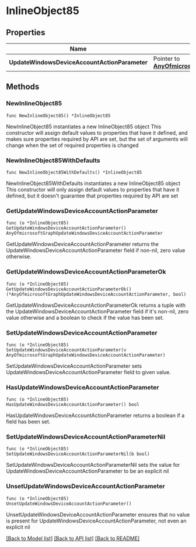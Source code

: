 # InlineObject85

## Properties

Name | Type | Description | Notes
------------ | ------------- | ------------- | -------------
**UpdateWindowsDeviceAccountActionParameter** | Pointer to [**AnyOfmicrosoftGraphUpdateWindowsDeviceAccountActionParameter**](anyOf&lt;microsoft.graph.updateWindowsDeviceAccountActionParameter&gt;.md) |  | [optional] 

## Methods

### NewInlineObject85

`func NewInlineObject85() *InlineObject85`

NewInlineObject85 instantiates a new InlineObject85 object
This constructor will assign default values to properties that have it defined,
and makes sure properties required by API are set, but the set of arguments
will change when the set of required properties is changed

### NewInlineObject85WithDefaults

`func NewInlineObject85WithDefaults() *InlineObject85`

NewInlineObject85WithDefaults instantiates a new InlineObject85 object
This constructor will only assign default values to properties that have it defined,
but it doesn't guarantee that properties required by API are set

### GetUpdateWindowsDeviceAccountActionParameter

`func (o *InlineObject85) GetUpdateWindowsDeviceAccountActionParameter() AnyOfmicrosoftGraphUpdateWindowsDeviceAccountActionParameter`

GetUpdateWindowsDeviceAccountActionParameter returns the UpdateWindowsDeviceAccountActionParameter field if non-nil, zero value otherwise.

### GetUpdateWindowsDeviceAccountActionParameterOk

`func (o *InlineObject85) GetUpdateWindowsDeviceAccountActionParameterOk() (*AnyOfmicrosoftGraphUpdateWindowsDeviceAccountActionParameter, bool)`

GetUpdateWindowsDeviceAccountActionParameterOk returns a tuple with the UpdateWindowsDeviceAccountActionParameter field if it's non-nil, zero value otherwise
and a boolean to check if the value has been set.

### SetUpdateWindowsDeviceAccountActionParameter

`func (o *InlineObject85) SetUpdateWindowsDeviceAccountActionParameter(v AnyOfmicrosoftGraphUpdateWindowsDeviceAccountActionParameter)`

SetUpdateWindowsDeviceAccountActionParameter sets UpdateWindowsDeviceAccountActionParameter field to given value.

### HasUpdateWindowsDeviceAccountActionParameter

`func (o *InlineObject85) HasUpdateWindowsDeviceAccountActionParameter() bool`

HasUpdateWindowsDeviceAccountActionParameter returns a boolean if a field has been set.

### SetUpdateWindowsDeviceAccountActionParameterNil

`func (o *InlineObject85) SetUpdateWindowsDeviceAccountActionParameterNil(b bool)`

 SetUpdateWindowsDeviceAccountActionParameterNil sets the value for UpdateWindowsDeviceAccountActionParameter to be an explicit nil

### UnsetUpdateWindowsDeviceAccountActionParameter
`func (o *InlineObject85) UnsetUpdateWindowsDeviceAccountActionParameter()`

UnsetUpdateWindowsDeviceAccountActionParameter ensures that no value is present for UpdateWindowsDeviceAccountActionParameter, not even an explicit nil

[[Back to Model list]](../README.md#documentation-for-models) [[Back to API list]](../README.md#documentation-for-api-endpoints) [[Back to README]](../README.md)


